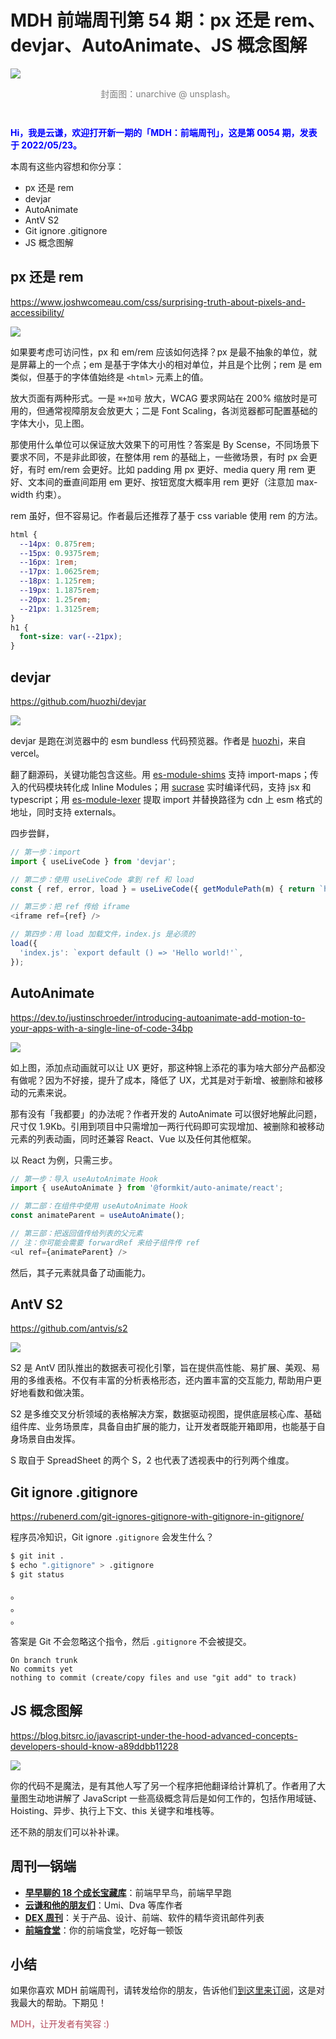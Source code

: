 # MDH 前端周刊第 54 期：px 还是 rem、devjar、AutoAnimate、JS 概念图解

<img src="https://tva1.sinaimg.cn/large/e6c9d24ely1h2hlf3yd9ej21900u0gu4.jpg" style="margin:0;padding:0;vertical-align:middle;" />

<p style="color:gray;text-align:center;margin-bottom:3em;">封面图：unarchive @ unsplash。</p>

<p style="color:blue;font-weight:bold;">Hi，我是云谦，欢迎打开新一期的「MDH：前端周刊」，这是第 0054 期，发表于 2022/05/23。</p>

本周有这些内容想和你分享：

- px 还是 rem
- devjar
- AutoAnimate
- AntV S2
- Git ignore .gitignore
- JS 概念图解

## px 还是 rem
https://www.joshwcomeau.com/css/surprising-truth-about-pixels-and-accessibility/

![](https://tva1.sinaimg.cn/large/e6c9d24ely1h2gyat24geg20iv0a6alc.gif)

如果要考虑可访问性，px 和 em/rem 应该如何选择？px 是最不抽象的单位，就是屏幕上的一个点；em 是基于字体大小的相对单位，并且是个比例；rem 是 em 类似，但基于的字体值始终是 `<html>` 元素上的值。

放大页面有两种形式。一是 `⌘+加号` 放大，WCAG 要求网站在 200% 缩放时是可用的，但通常视障朋友会放更大；二是 Font Scaling，各浏览器都可配置基础的字体大小，见上图。

那使用什么单位可以保证放大效果下的可用性？答案是 By Scense，不同场景下要求不同，不是非此即彼，在整体用 rem 的基础上，一些微场景，有时 px 会更好，有时 em/rem 会更好。比如 padding 用 px 更好、media query 用 rem 更好、文本间的垂直间距用 em 更好、按钮宽度大概率用 rem 更好（注意加 max-width 约束）。

rem 虽好，但不容易记。作者最后还推荐了基于 css variable 使用 rem 的方法。

```css
html {
  --14px: 0.875rem;
  --15px: 0.9375rem;
  --16px: 1rem;
  --17px: 1.0625rem;
  --18px: 1.125rem;
  --19px: 1.1875rem;
  --20px: 1.25rem;
  --21px: 1.3125rem;
}
h1 {
  font-size: var(--21px);
}
```

## devjar
https://github.com/huozhi/devjar

![](https://tva1.sinaimg.cn/large/e6c9d24ely1h2gtvtenamj21360qwgnk.jpg)

devjar 是跑在浏览器中的 esm bundless 代码预览器。作者是 [huozhi](https://github.com/huozhi)，来自 vercel。

翻了翻源码，关键功能包含这些。用 [es-module-shims](https://github.com/guybedford/es-module-shims) 支持 import-maps；传入的代码模块转化成 Inline Modules；用 [sucrase](https://github.com/alangpierce/sucrase) 实时编译代码，支持 jsx 和 typescript；用 [es-module-lexer](https://github.com/guybedford/es-module-lexer) 提取 import 并替换路径为 cdn 上 esm 格式的地址，同时支持 externals。

四步尝鲜，

```js
// 第一步：import
import { useLiveCode } from 'devjar';

// 第二步：使用 useLiveCode 拿到 ref 和 load
const { ref, error, load } = useLiveCode({ getModulePath(m) { return `https://cdn.skypack.dev/${m}` } });

// 第三步：把 ref 传给 iframe
<iframe ref={ref} />

// 第四步：用 load 加载文件，index.js 是必须的
load({
  'index.js': `export default () => 'Hello world!'`,
});
```

## AutoAnimate
https://dev.to/justinschroeder/introducing-autoanimate-add-motion-to-your-apps-with-a-single-line-of-code-34bp

![](https://tva1.sinaimg.cn/large/e6c9d24ely1h2g4zgujlrg20fs060wn6.gif)

如上图，添加点动画就可以让 UX 更好，那这种锦上添花的事为啥大部分产品都没有做呢？因为不好接，提升了成本，降低了 UX，尤其是对于新增、被删除和被移动的元素来说。

那有没有「我都要」的办法呢？作者开发的 AutoAnimate 可以很好地解此问题，尺寸仅 1.9Kb。引用到项目中只需增加一两行代码即可实现增加、被删除和被移动元素的列表动画，同时还兼容 React、Vue 以及任何其他框架。

以 React 为例，只需三步。

```js
// 第一步：导入 useAutoAnimate Hook
import { useAutoAnimate } from '@formkit/auto-animate/react';

// 第二部：在组件中使用 useAutoAnimate Hook
const animateParent = useAutoAnimate();

// 第三部：把返回值传给列表的父元素
// 注：你可能会需要 forwardRef 来给子组件传 ref
<ul ref={animateParent} />
```

然后，其子元素就具备了动画能力。

## AntV S2
https://github.com/antvis/s2

![](https://tva1.sinaimg.cn/large/e6c9d24ely1h2g5yfhhfqj20w90lswi5.jpg)

S2 是 AntV 团队推出的数据表可视化引擎，旨在提供高性能、易扩展、美观、易用的多维表格。不仅有丰富的分析表格形态，还内置丰富的交互能力, 帮助用户更好地看数和做决策。

S2 是多维交叉分析领域的表格解决方案，数据驱动视图，提供底层核心库、基础组件库、业务场景库，具备自由扩展的能力，让开发者既能开箱即用，也能基于自身场景自由发挥。

S 取自于 SpreadSheet 的两个 S，2 也代表了透视表中的行列两个维度。

## Git ignore .gitignore
https://rubenerd.com/git-ignores-gitignore-with-gitignore-in-gitignore/

程序员冷知识，Git ignore `.gitignore` 会发生什么？

```bash
$ git init .
$ echo ".gitignore" > .gitignore
$ git status
```

。<br />
。<br />
。<br />

答案是 Git 不会忽略这个指令，然后 `.gitignore` 不会被提交。

```
On branch trunk
No commits yet
nothing to commit (create/copy files and use "git add" to track)
```

## JS 概念图解
https://blog.bitsrc.io/javascript-under-the-hood-advanced-concepts-developers-should-know-a89ddbb11228

![](https://tva1.sinaimg.cn/large/e6c9d24ely1h2g6w42bmfg20go0a6ahb.gif)

你的代码不是魔法，是有其他人写了另一个程序把他翻译给计算机了。作者用了大量图生动地讲解了 JavaScript 一些高级概念背后是如何工作的，包括作用域链、Hoisting、异步、执行上下文、this 关键字和堆栈等。

还不熟的朋友们可以补补课。

## 周刊一锅端

- [**早早聊的 18 个成长宝藏库**](https://mp.weixin.qq.com/s/3yLbUwqzSy2gFHXkO0PICg)：前端早早鸟，前端早早跑
- [**云谦和他的朋友们**](https://mp.weixin.qq.com/s/NGux3r0P1JJH_z4-vfeksQ)：Umi、Dva 等库作者
- [**DEX 周刊**](https://newsletter.dex.group/)：关于产品、设计、前端、软件的精华资讯邮件列表
- [**前端食堂**](https://mp.weixin.qq.com/s/86Cz3KUWqutu9J0V4tyabQ)：你的前端食堂，吃好每一顿饭

## 小结

如果你喜欢 MDH 前端周刊，请转发给你的朋友，告诉他们[到这里来订阅](https://mp.weixin.qq.com/s?__biz=MjM5NDgyODI4MQ%3D%3D&mid=2247484802&idx=1&sn=caa84339125510680d435a40280a6600)，这是对我最大的帮助。下期见！

<p style="color:#b5495b;">MDH，让开发者有笑容 :)</p>
